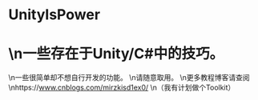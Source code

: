 # UnityIsPower
\n一些存在于Unity/C#中的技巧。
=
\n一些很简单却不想自行开发的功能。
\n请随意取用。
\n更多教程博客请查阅
\nhttps://www.cnblogs.com/mirzkisd1ex0/
\n（我有计划做个Toolkit）
